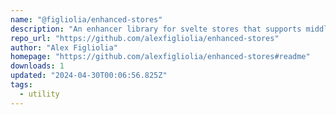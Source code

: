 ```yaml
---
name: "@figliolia/enhanced-stores"
description: "An enhancer library for svelte stores that supports middleware"
repo_url: "https://github.com/alexfigliolia/enhanced-stores"
author: "Alex Figliolia"
homepage: "https://github.com/alexfigliolia/enhanced-stores#readme"
downloads: 1
updated: "2024-04-30T00:06:56.825Z"
tags: 
  - utility
---
```

